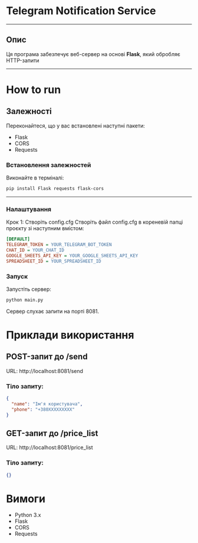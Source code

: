 # Telegram Notification Service

---

## Опис

Ця програма забезпечує веб-сервер на основі **Flask**, який обробляє HTTP-запити

---

# How to run

## Залежності
Переконайтеся, що у вас встановлені наступні пакети:
- Flask
- CORS
- Requests

### Встановлення залежностей
Виконайте в терміналі:

```bash
pip install Flask requests flask-cors
```
---
### Налаштування

Крок 1: Створіть config.cfg
Створіть файл config.cfg в кореневій папці проєкту зі наступним вмістом:

```cfg
[DEFAULT]
TELEGRAM_TOKEN = YOUR_TELEGRAM_BOT_TOKEN
CHAT_ID = YOUR_CHAT_ID
GOOGLE_SHEETS_API_KEY = YOUR_GOOGLE_SHEETS_API_KEY
SPREADSHEET_ID = YOUR_SPREADSHEET_ID
```

### Запуск

Запустіть сервер:
```bash
python main.py
```
Сервер слухає запити на порті 8081.

# Приклади використання

## POST-запит до /send
URL: http://localhost:8081/send

### Тіло запиту:
```json
{
  "name": "Ім'я користувача",
  "phone": "+380XXXXXXXXX"
}
```

## GET-запит до /price_list
URL: http://localhost:8081/price_list

### Тіло запиту:
```json
{}
```

# Вимоги
- Python 3.x
- Flask
- CORS
- Requests

